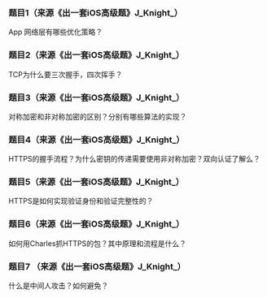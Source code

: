 ### 题目1（来源《出一套iOS高级题》J_Knight_）

App 网络层有哪些优化策略？

### 题目2（来源《出一套iOS高级题》J_Knight_）

TCP为什么要三次握手，四次挥手？

### 题目3（来源《出一套iOS高级题》J_Knight_）

对称加密和非对称加密的区别？分别有哪些算法的实现？

### 题目4（来源《出一套iOS高级题》J_Knight_）

HTTPS的握手流程？为什么密钥的传递需要使用非对称加密？双向认证了解么？

### 题目5（来源《出一套iOS高级题》J_Knight_）

HTTPS是如何实现验证身份和验证完整性的？

### 题目6（来源《出一套iOS高级题》J_Knight_）

如何用Charles抓HTTPS的包？其中原理和流程是什么？

### 题目7 （来源《出一套iOS高级题》J_Knight_）

什么是中间人攻击？如何避免？